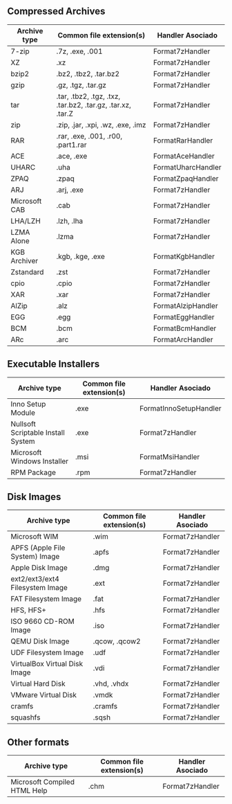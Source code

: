 
## Compressed Archives

| Archive type               | Common file extension(s)                                    | Handler Asociado   |
|----------------------------|-------------------------------------------------------------|--------------------|
| 7-zip                      | .7z, .exe, .001                                             | Format7zHandler    |
| XZ                         | .xz                                                         | Format7zHandler    |
| bzip2                      | .bz2, .tbz2, .tar.bz2                                       | Format7zHandler    |
| gzip                       | .gz, .tgz, .tar.gz                                          | Format7zHandler    |
| tar                        | .tar, .tbz2, .tgz, .txz, .tar.bz2, .tar.gz, .tar.xz, .tar.Z | Format7zHandler    |
| zip                        | .zip, .jar, .xpi, .wz, .exe, .imz                           | Format7zHandler    |
| RAR                        | .rar, .exe, .001, .r00, .part1.rar                          | FormatRarHandler   |
| ACE                        | .ace, .exe                                                  | FormatAceHandler   |
| UHARC                      | .uha                                                        | FormatUharcHandler |
| ZPAQ                       | .zpaq                                                       | FormatZpaqHandler  |
| ARJ                        | .arj, .exe                                                  | Format7zHandler    |
| Microsoft CAB              | .cab                                                        | Format7zHandler    |
| LHA/LZH                    | .lzh, .lha                                                  | Format7zHandler    |
| LZMA Alone                 | .lzma                                                       | Format7zHandler    |
| KGB Archiver               | .kgb, .kge, .exe                                            | FormatKgbHandler   |
| Zstandard                  | .zst                                                        | Format7zHandler    |
| cpio                       | .cpio                                                       | Format7zHandler    |
| XAR                        | .xar                                                        | Format7zHandler    |
| AlZip                      | .alz                                                        | FormatAlzipHandler |
| EGG                        | .egg                                                        | FormatEggHandler   |
| BCM                        | .bcm                                                        | FormatBcmHandler   |
| ARc                        | .arc                                                        | FormatArcHandler   |


## Executable Installers

| Archive type                        | Common file extension(s) | Handler Asociado         |
|-------------------------------------|--------------------------|--------------------------|
| Inno Setup Module                   | .exe                     | FormatInnoSetupHandler   |
| Nullsoft Scriptable Install System  | .exe                     | Format7zHandler          |
| Microsoft Windows Installer         | .msi                     | FormatMsiHandler         |
| RPM Package                         | .rpm                     | Format7zHandler          |


## Disk Images

| Archive type                         | Common file extension(s)    | Handler Asociado    |
|--------------------------------------|-----------------------------|---------------------|
| Microsoft WIM                        | .wim                        | Format7zHandler     |
| APFS (Apple File System) Image       | .apfs                       | Format7zHandler     |
| Apple Disk Image                     | .dmg                        | Format7zHandler     |
| ext2/ext3/ext4 Filesystem Image      | .ext                        | Format7zHandler     |
| FAT Filesystem Image                 | .fat                        | Format7zHandler     |
| HFS, HFS+                            | .hfs                        | Format7zHandler     |
| ISO 9660 CD-ROM Image                | .iso                        | Format7zHandler     |
| QEMU Disk Image                      | .qcow, .qcow2               | Format7zHandler     |
| UDF Filesystem Image                 | .udf                        | Format7zHandler     |
| VirtualBox Virtual Disk Image        | .vdi                        | Format7zHandler     |
| Virtual Hard Disk                    | .vhd, .vhdx                 | Format7zHandler     |
| VMware Virtual Disk                  | .vmdk                       | Format7zHandler     |
| cramfs                               | .cramfs                     | Format7zHandler     |
| squashfs                             | .sqsh                       | Format7zHandler     |


## Other formats

| Archive type                         | Common file extension(s)    | Handler Asociado    |
|--------------------------------------|-----------------------------|---------------------|
| Microsoft Compiled HTML Help         | .chm                        | Format7zHandler     |
